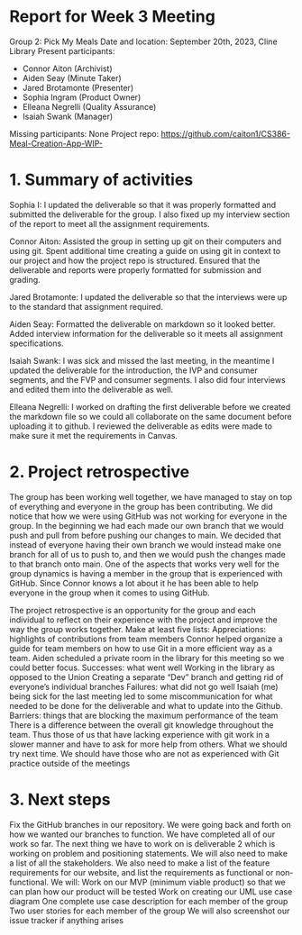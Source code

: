 # Report for Week 3 Meeting
Group 2: Pick My Meals
Date and location: September 20th, 2023, Cline Library
Present participants: 
* Connor Aiton (Archivist)
* Aiden Seay (Minute Taker)
* Jared Brotamonte (Presenter)
* Sophia Ingram (Product Owner)
* Elleana Negrelli (Quality Assurance)
* Isaiah Swank (Manager)

Missing participants:  None
Project repo: https://github.com/caiton1/CS386-Meal-Creation-App-WIP-
# 1. Summary of activities
Sophia I: I updated the deliverable so that it was properly formatted and submitted the deliverable for the group. I also fixed up my interview section of the report to meet all the assignment requirements.  

Connor Aiton: Assisted the group in setting up git on their computers and using git. Spent additional time creating a guide on using git in context to our project and how the project repo is structured. Ensured that the deliverable and reports were properly formatted for submission and grading.  

Jared Brotamonte: I updated the deliverable so that the interviews were up to the standard that assignment required.  

Aiden Seay: Formatted the deliverable on markdown so it looked better. Added interview information for the deliverable so it meets all assignment specifications.   

Isaiah Swank: I was sick and missed the last meeting, in the meantime I updated the deliverable for the introduction, the IVP and consumer segments, and the FVP and consumer segments. I also did four interviews and edited them into the deliverable as well.  

Elleana Negrelli: I worked on drafting the first deliverable before we created the markdown file so we could all collaborate on the same document before uploading it to github. I reviewed the deliverable as edits were made to make sure it met the requirements in Canvas.  

# 2. Project retrospective
The group has been working well together, we have managed to stay on top of everything and everyone in the group has been contributing. We did notice that how we were using GitHub was not working for everyone in the group. In the beginning we had each made our own branch that we would push and pull from before pushing our changes to main. We decided that instead of everyone having their own branch we would instead make one branch for all of us to push to, and then we would push the changes made to that branch onto main. One of the aspects that works very well for the group dynamics is having a member in the group that is experienced with GitHub. Since Connor knows a lot about it he has been able to help everyone in the group when it comes to using GitHub.  


The project retrospective is an opportunity for the group and each individual to reflect on their experience with the project and improve the way the group works together. Make at least five lists:
Appreciations: highlights of contributions from team members
Connor helped organize a guide for team members on how to use Git in a more efficient way as a team.
Aiden scheduled a private room in the library for this meeting so we could better focus.
Successes: what went well
Working in the library as opposed to the Union
Creating a separate “Dev” branch and getting rid of everyone’s individual branches
Failures: what did not go well
Isaiah (me) being sick for the last meeting led to some miscommunication for what needed to be done for the deliverable and what to update into the Github.
Barriers: things that are blocking the maximum performance of the team
There is a difference between the overall git knowledge throughout the team. Thus those of us that have lacking experience with git work in a slower manner and have to ask for more help from others.
What we should try next time.
 We should have those who are not as experienced with Git practice outside of the meetings
# 3. Next steps
Fix the GitHub branches in our repository. We were going back and forth on how we wanted our branches to function. We have completed all of our work so far. The next thing we have to work on is deliverable 2 which is working on problem and positioning statements. We will also need to make a list of all the stakeholders. We also need to make a list of the feature requirements for our website, and list the requirements as functional or non-functional.
We will:
Work on our MVP (minimum viable product) so that we can plan how our product will be tested
Work on creating our UML use case diagram
One complete use case description for each member of the group
Two user stories for each member of the group
We will also screenshot our issue tracker if anything arises




